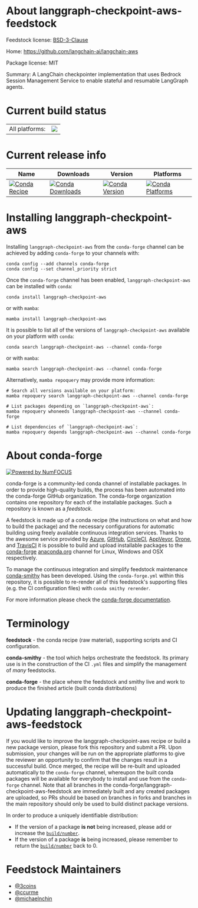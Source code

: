 About langgraph-checkpoint-aws-feedstock
========================================

Feedstock license: [BSD-3-Clause](https://github.com/conda-forge/langgraph-checkpoint-aws-feedstock/blob/main/LICENSE.txt)

Home: https://github.com/langchain-ai/langchain-aws

Package license: MIT

Summary: A LangChain checkpointer implementation that uses Bedrock Session Management Service to enable stateful and resumable LangGraph agents.

Current build status
====================


<table><tr><td>All platforms:</td>
    <td>
      <a href="https://dev.azure.com/conda-forge/feedstock-builds/_build/latest?definitionId=24999&branchName=main">
        <img src="https://dev.azure.com/conda-forge/feedstock-builds/_apis/build/status/langgraph-checkpoint-aws-feedstock?branchName=main">
      </a>
    </td>
  </tr>
</table>

Current release info
====================

| Name | Downloads | Version | Platforms |
| --- | --- | --- | --- |
| [![Conda Recipe](https://img.shields.io/badge/recipe-langgraph--checkpoint--aws-green.svg)](https://anaconda.org/conda-forge/langgraph-checkpoint-aws) | [![Conda Downloads](https://img.shields.io/conda/dn/conda-forge/langgraph-checkpoint-aws.svg)](https://anaconda.org/conda-forge/langgraph-checkpoint-aws) | [![Conda Version](https://img.shields.io/conda/vn/conda-forge/langgraph-checkpoint-aws.svg)](https://anaconda.org/conda-forge/langgraph-checkpoint-aws) | [![Conda Platforms](https://img.shields.io/conda/pn/conda-forge/langgraph-checkpoint-aws.svg)](https://anaconda.org/conda-forge/langgraph-checkpoint-aws) |

Installing langgraph-checkpoint-aws
===================================

Installing `langgraph-checkpoint-aws` from the `conda-forge` channel can be achieved by adding `conda-forge` to your channels with:

```
conda config --add channels conda-forge
conda config --set channel_priority strict
```

Once the `conda-forge` channel has been enabled, `langgraph-checkpoint-aws` can be installed with `conda`:

```
conda install langgraph-checkpoint-aws
```

or with `mamba`:

```
mamba install langgraph-checkpoint-aws
```

It is possible to list all of the versions of `langgraph-checkpoint-aws` available on your platform with `conda`:

```
conda search langgraph-checkpoint-aws --channel conda-forge
```

or with `mamba`:

```
mamba search langgraph-checkpoint-aws --channel conda-forge
```

Alternatively, `mamba repoquery` may provide more information:

```
# Search all versions available on your platform:
mamba repoquery search langgraph-checkpoint-aws --channel conda-forge

# List packages depending on `langgraph-checkpoint-aws`:
mamba repoquery whoneeds langgraph-checkpoint-aws --channel conda-forge

# List dependencies of `langgraph-checkpoint-aws`:
mamba repoquery depends langgraph-checkpoint-aws --channel conda-forge
```


About conda-forge
=================

[![Powered by
NumFOCUS](https://img.shields.io/badge/powered%20by-NumFOCUS-orange.svg?style=flat&colorA=E1523D&colorB=007D8A)](https://numfocus.org)

conda-forge is a community-led conda channel of installable packages.
In order to provide high-quality builds, the process has been automated into the
conda-forge GitHub organization. The conda-forge organization contains one repository
for each of the installable packages. Such a repository is known as a *feedstock*.

A feedstock is made up of a conda recipe (the instructions on what and how to build
the package) and the necessary configurations for automatic building using freely
available continuous integration services. Thanks to the awesome service provided by
[Azure](https://azure.microsoft.com/en-us/services/devops/), [GitHub](https://github.com/),
[CircleCI](https://circleci.com/), [AppVeyor](https://www.appveyor.com/),
[Drone](https://cloud.drone.io/welcome), and [TravisCI](https://travis-ci.com/)
it is possible to build and upload installable packages to the
[conda-forge](https://anaconda.org/conda-forge) [anaconda.org](https://anaconda.org/)
channel for Linux, Windows and OSX respectively.

To manage the continuous integration and simplify feedstock maintenance
[conda-smithy](https://github.com/conda-forge/conda-smithy) has been developed.
Using the ``conda-forge.yml`` within this repository, it is possible to re-render all of
this feedstock's supporting files (e.g. the CI configuration files) with ``conda smithy rerender``.

For more information please check the [conda-forge documentation](https://conda-forge.org/docs/).

Terminology
===========

**feedstock** - the conda recipe (raw material), supporting scripts and CI configuration.

**conda-smithy** - the tool which helps orchestrate the feedstock.
                   Its primary use is in the construction of the CI ``.yml`` files
                   and simplify the management of *many* feedstocks.

**conda-forge** - the place where the feedstock and smithy live and work to
                  produce the finished article (built conda distributions)


Updating langgraph-checkpoint-aws-feedstock
===========================================

If you would like to improve the langgraph-checkpoint-aws recipe or build a new
package version, please fork this repository and submit a PR. Upon submission,
your changes will be run on the appropriate platforms to give the reviewer an
opportunity to confirm that the changes result in a successful build. Once
merged, the recipe will be re-built and uploaded automatically to the
`conda-forge` channel, whereupon the built conda packages will be available for
everybody to install and use from the `conda-forge` channel.
Note that all branches in the conda-forge/langgraph-checkpoint-aws-feedstock are
immediately built and any created packages are uploaded, so PRs should be based
on branches in forks and branches in the main repository should only be used to
build distinct package versions.

In order to produce a uniquely identifiable distribution:
 * If the version of a package **is not** being increased, please add or increase
   the [``build/number``](https://docs.conda.io/projects/conda-build/en/latest/resources/define-metadata.html#build-number-and-string).
 * If the version of a package **is** being increased, please remember to return
   the [``build/number``](https://docs.conda.io/projects/conda-build/en/latest/resources/define-metadata.html#build-number-and-string)
   back to 0.

Feedstock Maintainers
=====================

* [@3coins](https://github.com/3coins/)
* [@ccurme](https://github.com/ccurme/)
* [@michaelnchin](https://github.com/michaelnchin/)

